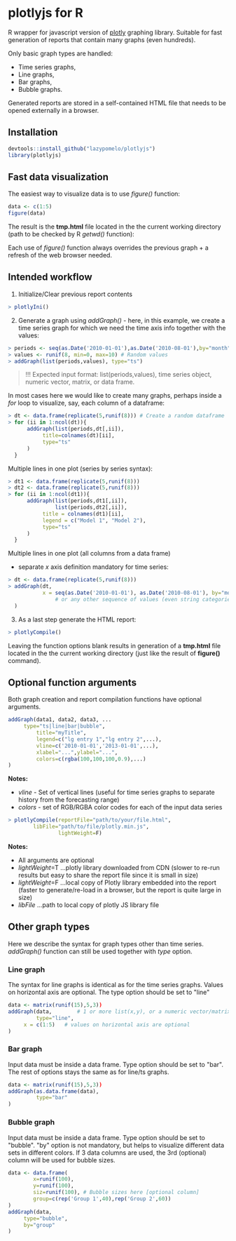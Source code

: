 # plotlyjs for R
R wrapper for javascript version of [plotly](https://plot.ly/javascript/) graphing library. Suitable for fast generation of reports that contain many graphs (even hundreds). 

Only basic graph types are handled:
- Time series graphs,
- Line graphs,
- Bar graphs,
- Bubble graphs.

Generated reports are stored in a self-contained HTML file that needs to be opened externally in a browser.

## Installation
``` r
devtools::install_github("lazypomelo/plotlyjs")
library(plotlyjs)
```
## Fast data visualization
The easiest way to visualize data is to use *figure()* function:
``` r
data <- c(1:5)
figure(data)
```
The result is the **tmp.html** file located in the the current working directory (path to be checked by R *getwd()* function):

Each use of *figure()* function always overrides the previous graph + a refresh of the web browser needed.
 
## Intended workflow

1) Initialize/Clear previous report contents
``` r
> plotlyIni()
```

2) Generate a graph using *addGraph()* - here, in this example, we create a time series graph for which we need the time axis info together with the values:
``` r
> periods <- seq(as.Date('2010-01-01'),as.Date('2010-08-01'),by="month")
> values <- runif(8, min=0, max=10) # Random values
> addGraph(list(periods,values), type="ts")
```
> !!! Expected input format: list(periods,values), time series object, numeric vector, matrix, or data frame.

In most cases here we would like to create many graphs, perhaps inside a *for* loop to visualize, say, each column of a dataframe:
``` r
> dt <- data.frame(replicate(5,runif(8))) # Create a random dataframe
> for (ii in 1:ncol(dt)){
      addGraph(list(periods,dt[,ii]),
	       title=colnames(dt)[ii],
	       type="ts"
      )
  }
```
Multiple lines in one plot (series by series syntax):
``` r
> dt1 <- data.frame(replicate(5,runif(8)))
> dt2 <- data.frame(replicate(5,runif(8)))
> for (ii in 1:ncol(dt1)){
      addGraph(list(periods,dt1[,ii]),
      	       list(periods,dt2[,ii]),
	       title = colnames(dt1)[ii],
	       legend = c("Model 1", "Model 2"),
	       type="ts"
      )
  }
```
Multiple lines in one plot (all columns from a data frame)
 - separate *x* axis definition mandatory for time series:
``` r
> dt <- data.frame(replicate(5,runif(8)))
> addGraph(dt, 
           x = seq(as.Date('2010-01-01'), as.Date('2010-08-01'), by="month") 
               # or any other sequence of values (even string categories) for other graph types
  )
```
3) As a last step generate the HTML report:
``` r
> plotlyCompile()
```
Leaving the function options blank results in generation of a **tmp.html** file located in the the current working directory (just like the result of **figure()** command).

## Optional function arguments
Both graph creation and report compilation functions have optional arguments.
``` r
addGraph(data1, data2, data3, ...
	 type="ts|line|bar|bubble",
         title="myTitle",
         legend=c("lg entry 1","lg entry 2",...),
         vline=c('2010-01-01','2013-01-01',...),
         xlabel="...",ylabel="...",
         colors=c(rgba(100,100,100,0.9),...)
)
  ```
**Notes:**
- *vline* - Set of vertical lines (useful for time series graphs to separate history from the forecasting range)  
- *colors* - set of RGB/RGBA color codes for each of the input data series

``` r
> plotlyCompile(reportFile="path/to/your/file.html",
		libFile="path/to/file/plotly.min.js",
                lightWeight=F)
```
 **Notes:**
- All arguments are optional
- *lightWeight*=T ...plotly library downloaded from CDN (slower to re-run results but easy to share the report file since it is small in size)
- *lightWeight*=F ...local copy of Plotly library embedded into the report (faster to generate/re-load in a browser, but the report is quite large in size)
- *libFile* ...path to local copy of plotly JS library file 

## Other graph types
Here we describe the syntax for graph types other than time series. *addGraph()* function can still be used together with *type* option.

### Line graph
The syntax for line graphs is identical as for the time series graphs. 
Values on horizontal axis are optional. The type option should be set to "line"
``` r
data <- matrix(runif(15),5,3))
addGraph(data,        # 1 or more list(x,y), or a numeric vector/matrix, or a data frame
         type="line",
	 x = c(1:5)   # values on horizontal axis are optional
)
```
### Bar graph
Input data must be inside a data frame.
Type option should be set to "bar". The rest of options stays the same as for line/ts graphs.
``` r
data <- matrix(runif(15),5,3))
addGraph(as.data.frame(data),
         type="bar"
)
```
  
### Bubble graph
Input data must be inside a data frame. 
Type option should be set to "bubble". "by" option is not mandatory, but helps to visualize different data sets in different colors.
If 3 data columns are used, the 3rd (optional) column will be used for bubble sizes.
``` r
data <- data.frame(
		x=runif(100),
		y=runif(100),
		siz=runif(100), # Bubble sizes here [optional column]
		group=c(rep('Group 1',40),rep('Group 2',60))
)
addGraph(data,
	 type="bubble",
	 by="group"
)
```
